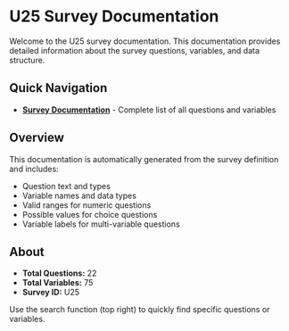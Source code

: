 # U25 Survey Documentation

Welcome to the U25 survey documentation. This documentation provides detailed information about the survey questions, variables, and data structure.

## Quick Navigation

- **[Survey Documentation](survey_documentation.md)** - Complete list of all questions and variables

## Overview

This documentation is automatically generated from the survey definition and includes:

- Question text and types
- Variable names and data types
- Valid ranges for numeric questions
- Possible values for choice questions
- Variable labels for multi-variable questions

## About

- **Total Questions:** 22
- **Total Variables:** 75
- **Survey ID:** U25

Use the search function (top right) to quickly find specific questions or variables.
